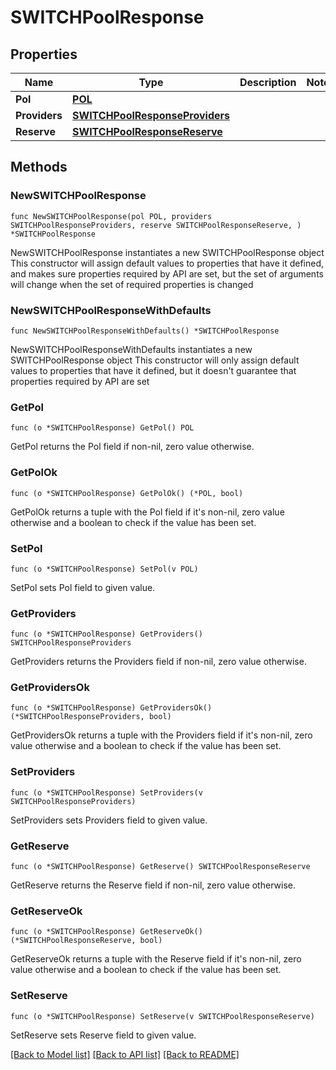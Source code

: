 # SWITCHPoolResponse

## Properties

Name | Type | Description | Notes
------------ | ------------- | ------------- | -------------
**Pol** | [**POL**](POL.md) |  | 
**Providers** | [**SWITCHPoolResponseProviders**](SWITCHPoolResponseProviders.md) |  | 
**Reserve** | [**SWITCHPoolResponseReserve**](SWITCHPoolResponseReserve.md) |  | 

## Methods

### NewSWITCHPoolResponse

`func NewSWITCHPoolResponse(pol POL, providers SWITCHPoolResponseProviders, reserve SWITCHPoolResponseReserve, ) *SWITCHPoolResponse`

NewSWITCHPoolResponse instantiates a new SWITCHPoolResponse object
This constructor will assign default values to properties that have it defined,
and makes sure properties required by API are set, but the set of arguments
will change when the set of required properties is changed

### NewSWITCHPoolResponseWithDefaults

`func NewSWITCHPoolResponseWithDefaults() *SWITCHPoolResponse`

NewSWITCHPoolResponseWithDefaults instantiates a new SWITCHPoolResponse object
This constructor will only assign default values to properties that have it defined,
but it doesn't guarantee that properties required by API are set

### GetPol

`func (o *SWITCHPoolResponse) GetPol() POL`

GetPol returns the Pol field if non-nil, zero value otherwise.

### GetPolOk

`func (o *SWITCHPoolResponse) GetPolOk() (*POL, bool)`

GetPolOk returns a tuple with the Pol field if it's non-nil, zero value otherwise
and a boolean to check if the value has been set.

### SetPol

`func (o *SWITCHPoolResponse) SetPol(v POL)`

SetPol sets Pol field to given value.


### GetProviders

`func (o *SWITCHPoolResponse) GetProviders() SWITCHPoolResponseProviders`

GetProviders returns the Providers field if non-nil, zero value otherwise.

### GetProvidersOk

`func (o *SWITCHPoolResponse) GetProvidersOk() (*SWITCHPoolResponseProviders, bool)`

GetProvidersOk returns a tuple with the Providers field if it's non-nil, zero value otherwise
and a boolean to check if the value has been set.

### SetProviders

`func (o *SWITCHPoolResponse) SetProviders(v SWITCHPoolResponseProviders)`

SetProviders sets Providers field to given value.


### GetReserve

`func (o *SWITCHPoolResponse) GetReserve() SWITCHPoolResponseReserve`

GetReserve returns the Reserve field if non-nil, zero value otherwise.

### GetReserveOk

`func (o *SWITCHPoolResponse) GetReserveOk() (*SWITCHPoolResponseReserve, bool)`

GetReserveOk returns a tuple with the Reserve field if it's non-nil, zero value otherwise
and a boolean to check if the value has been set.

### SetReserve

`func (o *SWITCHPoolResponse) SetReserve(v SWITCHPoolResponseReserve)`

SetReserve sets Reserve field to given value.



[[Back to Model list]](../README.md#documentation-for-models) [[Back to API list]](../README.md#documentation-for-api-endpoints) [[Back to README]](../README.md)


